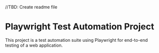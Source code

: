 //TBD: Create readme file

# Playwright Test Automation Project

This project is a test automation suite using Playwright for end-to-end testing of a web application.


